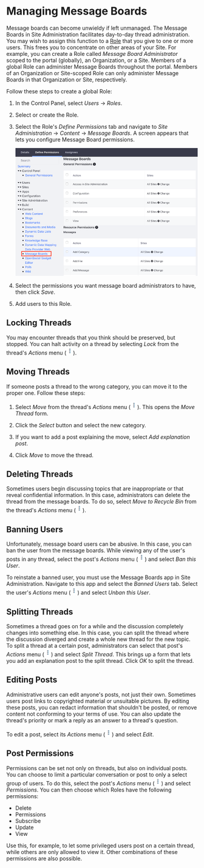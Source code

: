 # Managing Message Boards [](id=managing-message-boards)

Message boards can become unwieldy if left unmanaged. The Message Boards in Site 
Administration facilitates day-to-day thread administration. You may wish to 
assign this function to a 
[Role](/discover/portal/-/knowledge_base/7-1/roles-and-permissions) 
that you give to one or more users. This frees you to concentrate on other areas 
of your Site. For example, you can create a Role called 
*Message Board Administrator* scoped to the portal (globally), an Organization,
or a Site. Members of a global Role can administer Message Boards throughout the
portal. Members of an Organization or Site-scoped Role can only administer
Message Boards in that Organization or Site, respectively. 

Follow these steps to create a global Role:

1.  In the Control Panel, select *Users* &rarr; *Roles*. 

2.  Select or create the Role.

3.  Select the Role's *Define Permissions* tab and navigate to 
    *Site Administration* &rarr; *Content* &rarr; *Message Boards*. A screen 
    appears that lets you configure Message Board permissions. 

    ![Figure 1: Define the permissions you want to use for the message boards administrators.](../../../../images/message-boards-role-permissions.png)

4.  Select the permissions you want message board administrators to have, then 
    click *Save*. 

5.  Add users to this Role. 

## Locking Threads [](id=locking-threads)

You may encounter threads that you think should be preserved, but stopped. You
can halt activity on a thread by selecting *Lock* from the thread's *Actions* 
menu 
(![Actions](../../../../images/icon-actions.png)). 

## Moving Threads [](id=moving-threads)

If someone posts a thread to the wrong category, you can move it to the proper 
one. Follow these steps:

1.  Select *Move* from the thread's *Actions* menu 
    (![Actions](../../../../images/icon-actions.png)). This opens the 
    *Move Thread* form. 

2.  Click the *Select* button and select the new category. 

3.  If you want to add a post explaining the move, select 
    *Add explanation post*. 

4.  Click *Move* to move the thread. 

## Deleting Threads [](id=deleting-threads)

Sometimes users begin discussing topics that are inappropriate or that reveal
confidential information. In this case, administrators can delete the thread 
from the message boards. To do so, select *Move to Recycle Bin* from the 
thread's *Actions* menu 
(![Actions](../../../../images/icon-actions.png)). 

## Banning Users [](id=banning-users)

Unfortunately, message board users can be abusive. In this case, you can ban the 
user from the message boards. While viewing any of the user's posts in any 
thread, select the post's *Actions* menu 
(![Actions](../../../../images/icon-actions.png)) and select *Ban this User*. 

To reinstate a banned user, you must use the Message Boards app in Site 
Administration. Navigate to this app and select the *Banned Users* tab. Select 
the user's *Actions* menu 
(![Actions](../../../../images/icon-actions.png)) and select *Unban this User*. 

## Splitting Threads [](id=splitting-threads)

Sometimes a thread goes on for a while and the discussion completely changes
into something else. In this case, you can split the thread where the discussion
diverged and create a whole new thread for the new topic. To split a thread at
a certain post, administrators can select that post's *Actions* menu
(![Actions](../../../../images/icon-actions.png)) and select *Split Thread*.
This brings up a form that lets you add an explanation post to the split thread.
Click *OK* to split the thread. 

## Editing Posts [](id=editing-posts)

Administrative users can edit anyone's posts, not just their own. Sometimes 
users post links to copyrighted material or unsuitable pictures. By editing
these posts, you can redact information that shouldn't be posted, or remove
content not conforming to your terms of use. You can also update the thread's
priority or mark a reply as an answer to a thread's question. 

To edit a post, select its *Actions* menu 
(![Actions](../../../../images/icon-actions.png)) and select *Edit*. 

## Post Permissions [](id=post-permissions)

Permissions can be set not only on threads, but also on individual posts. You
can choose to limit a particular conversation or post to only a select group of 
users. To do this, select the post's *Actions* menu 
(![Actions](../../../../images/icon-actions.png)) and select *Permissions*. You 
can then choose which Roles have the following permissions: 

-   Delete
-   Permissions
-   Subscribe
-   Update
-   View 

Use this, for example, to let some privileged users post on a certain thread,
while others are only allowed to view it. Other combinations of these
permissions are also possible. 

